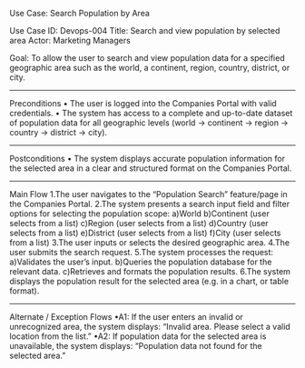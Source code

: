 
Use Case: Search Population by Area

Use Case ID: Devops-004
Title: Search and view population by selected area
Actor: Marketing Managers

Goal:
To allow the user to search and view population data for a specified geographic area such as the world, a continent, region, country, district, or city.
________________________________________
Preconditions
• The user is logged into the Companies Portal with valid credentials.
• The system has access to a complete and up-to-date dataset of population data for all geographic levels (world → continent → region → country → district → city).
________________________________________
Postconditions
• The system displays accurate population information for the selected area in a clear and structured format on the Companies Portal.
________________________________________
Main Flow
1.The user navigates to the “Population Search” feature/page in the Companies Portal.
2.The system presents a search input field and filter options for selecting the population scope:
a)World
b)Continent (user selects from a list)
c)Region (user selects from a list)
d)Country (user selects from a list)
e)District (user selects from a list)
f)City (user selects from a list)
3.The user inputs or selects the desired geographic area.
4.The user submits the search request.
5.The system processes the request:
a)Validates the user’s input.
b)Queries the population database for the relevant data.
c)Retrieves and formats the population results.
6.The system displays the population result for the selected area (e.g. in a chart, or table format).
________________________________________
Alternate / Exception Flows
•A1: If the user enters an invalid or unrecognized area, the system displays:
“Invalid area. Please select a valid location from the list.”
•A2: If population data for the selected area is unavailable, the system displays:
“Population data not found for the selected area.”


